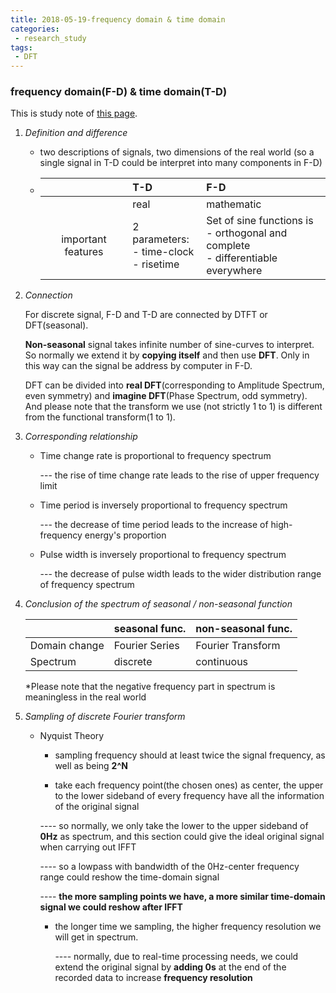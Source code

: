 ```yaml
---
title: 2018-05-19-frequency domain & time domain
categories:
 - research_study
tags:
 - DFT
---
```


### frequency domain(F-D) & time domain(T-D)

This is study note of [this page](http://www.doc88.com/p-1476519575199.html).

1. *Definition and difference*

   - two descriptions of signals, two dimensions of the real world (so a single signal in T-D could be interpret into many components in F-D)

   - |                    | T-D                                          | F-D                                                          |
     | :----------------: | :------------------------------------------- | :----------------------------------------------------------- |
     |                    | real                                         | mathematic                                                   |
     | important features | 2 parameters:<br>- time-clock<br>-  risetime | Set of sine functions is<br> - orthogonal and complete<br>- differentiable everywhere |

2. *Connection*

   For discrete signal, F-D and T-D are connected by DTFT or DFT(seasonal).

   **Non-seasonal** signal takes infinite number of sine-curves to interpret. So normally we extend it by **copying itself** and then use **DFT**. Only in this way can the signal be address by computer in F-D.

   DFT can be divided into **real DFT**(corresponding to Amplitude Spectrum, even symmetry) and **imagine DFT**(Phase Spectrum, odd symmetry). And please note that the transform we use (not strictly 1 to 1) is different from the functional transform(1 to 1). 

3. *Corresponding relationship*

   - Time change rate is proportional to frequency spectrum

     --- the rise of time change rate leads to the rise of upper frequency limit

   - Time period is inversely proportional to frequency spectrum

     --- the decrease of time period leads to the increase of high-frequency energy's proportion

   - Pulse width is inversely proportional to frequency spectrum

     --- the decrease of pulse width leads to the wider distribution range of frequency spectrum

4. *Conclusion of the spectrum of seasonal / non-seasonal function*

   |               | seasonal func. | non-seasonal func. |
   | ------------- | -------------- | ------------------ |
   | Domain change | Fourier Series | Fourier Transform  |
   | Spectrum      | discrete       | continuous         |

   *Please note that the negative frequency part in spectrum is meaningless in the real world

5. *Sampling of discrete Fourier transform*

   - Nyquist Theory 

     - sampling frequency should at least twice the signal frequency, as well as being **2^N** 

     -  take each frequency point(the chosen ones) as center, the upper to the lower sideband of every frequency have all the information of the original signal

       ---- so normally, we only take the lower to the upper sideband of **0Hz** as spectrum, and this section could give the ideal original signal when carrying out IFFT

       ---- so a lowpass with bandwidth of the 0Hz-center frequency range could reshow the time-domain signal

       ---- **the more sampling points we have, a more similar time-domain signal we could reshow after IFFT**

     - the longer time we sampling, the higher frequency resolution we will get in spectrum.

       ---- normally, due to real-time processing needs, we could extend the original signal by **adding 0s** at the end of the recorded data to increase **frequency resolution**